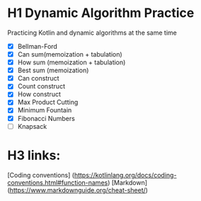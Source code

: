 # H1 Dynamic Algorithm Practice
Practicing Kotlin and dynamic algorithms at the same time

- [x] Bellman-Ford
- [x] Can sum(memoization + tabulation)
- [x] How sum (memoization + tabulation)
- [x] Best sum (memoization)
- [x] Can construct
- [x] Count construct
- [x] How construct
- [x] Max Product Cutting
- [x] Minimum Fountain
- [x] Fibonacci Numbers
- [ ] Knapsack

# H3 links:
[Coding conventions] (https://kotlinlang.org/docs/coding-conventions.html#function-names)
[Markdown] (https://www.markdownguide.org/cheat-sheet/)